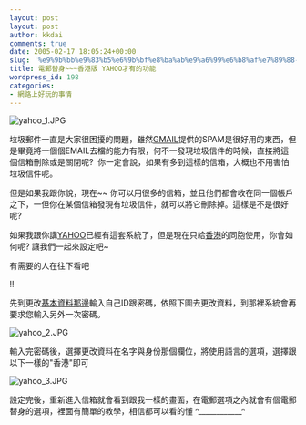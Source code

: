```yaml
---
layout: post
layout: post
author: kkdai
comments: true
date: 2005-02-17 18:05:24+00:00
slug: '%e9%9b%bb%e9%83%b5%e6%9b%bf%e8%ba%ab%e9%a6%99%e6%b8%af%e7%89%88-yahoo%e6%89%8d%e6%9c%89%e7%9a%84%e5%8a%9f%e8%83%bd'
title: 電郵替身~~~香港版 YAHOO才有的功能
wordpress_id: 198
categories:
- 網路上好玩的事情
---
```


![yahoo_1.JPG](http://www.evanlin.com/blog/archives/20050217/yahoo_1.JPG)  

垃圾郵件一直是大家很困擾的問題，雖然[GMAIL](http://www.gmail.com/)提供的SPAM是很好用的東西，但是畢竟將一個個EMAIL去檔的能力有限，何不一發現垃圾信件的時候，直接將這個信箱刪除或是關閉呢?  你一定會說，如果有多到這樣的信箱，大概也不用害怕垃圾信件呢。

但是如果我跟你說，現在~~ 你可以用很多的信箱，並且他們都會收在同一個帳戶之下，一但你在某個信箱發現有垃圾信件，就可以將它刪除掉。這樣是不是很好呢?

如果我跟你講[YAHOO](http://tw.yahoo.com/)已經有這套系統了，但是現在只給[香港](http://hk.yahoo.com/)的同胞使用，你會如何呢? 讓我們一起來設定吧~

有需要的人在往下看吧
<!-- more -->
!!

先到更改[基本資料那邊](http://login.yahoo.com/)輸入自己ID跟密碼，依照下圖去更改資料，到那裡系統會再要求您輸入另外一次密碼。

![yahoo_2.JPG](http://www.evanlin.com/blog/archives/20050217/yahoo_2.JPG)

輸入完密碼後，選擇更改資料在名字與身份那個欄位，將使用語言的選項，選擇跟以下一樣的"香港"即可

![yahoo_3.JPG](http://www.evanlin.com/blog/archives/20050217/yahoo_3.JPG)

設定完後，重新進入信箱就會看到跟我一樣的畫面，在電郵選項之內就會有個電郵替身的選項，裡面有簡單的教學，相信都可以看的懂   ^____________^

